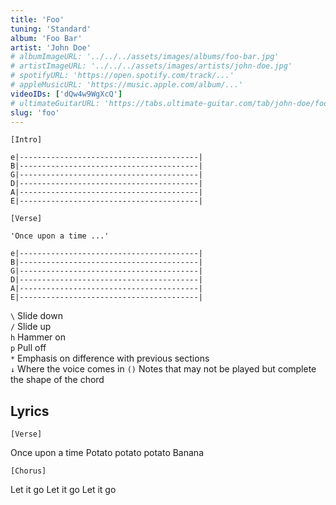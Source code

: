 ```yaml
---
title: 'Foo'
tuning: 'Standard'
album: 'Foo Bar'
artist: 'John Doe'
# albumImageURL: '../../../assets/images/albums/foo-bar.jpg'
# artistImageURL: '../../../assets/images/artists/john-doe.jpg'
# spotifyURL: 'https://open.spotify.com/track/...'
# appleMusicURL: 'https://music.apple.com/album/...'
videoIDs: ['dQw4w9WgXcQ']
# ultimateGuitarURL: 'https://tabs.ultimate-guitar.com/tab/john-doe/foo-123123'
slug: 'foo'
---
```


```
[Intro]

e|----------------------------------------|
B|----------------------------------------|
G|----------------------------------------|
D|----------------------------------------|
A|----------------------------------------|
E|----------------------------------------|

[Verse]

'Once upon a time ...'

e|----------------------------------------|
B|----------------------------------------|
G|----------------------------------------|
D|----------------------------------------|
A|----------------------------------------|
E|----------------------------------------|

```

`\` Slide down  
`/` Slide up  
`h` Hammer on  
`p` Pull off  
`*` Emphasis on difference with previous sections  
`↓` Where the voice comes in
`()` Notes that may not be played but complete the shape of the chord

## Lyrics

`[Verse]`

Once upon a time
Potato potato potato
Banana

`[Chorus]`

Let it go
Let it go
Let it go
